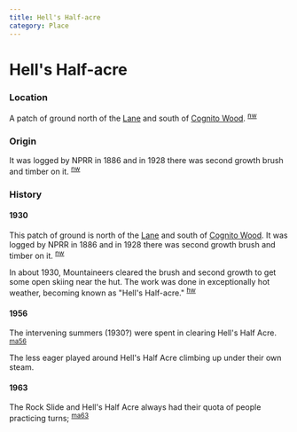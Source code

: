 ```yaml
---
title: Hell's Half-acre
category: Place
---
```

# Hell's Half-acre
### Location

A patch of ground north of the [Lane](/Run/Lane) and south of [Cognito Wood](/Run/Cognito-Wood). <sup>[nw][]</sup>

### Origin

It was logged by NPRR in 1886 and in 1928 there was second growth brush and timber on it. <sup>[nw][]</sup>

### History

#### 1930

This patch of ground is north of the [Lane](/Run/Lane) and south of [Cognito Wood](/Run/Cognito-Wood). It was logged by NPRR in 1886 and in 1928 there was second growth brush and timber on it. <sup>[nw][]</sup>

In about 1930, Mountaineers cleared the brush and second growth to get some open skiing near the hut. The work was done in exceptionally hot weather, becoming known as "Hell's Half-acre." <sup>[hw][]</sup>

#### 1956

The intervening summers (1930?) were spent in clearing Hell's Half Acre. <sup>[ma56][]</sup>

The less eager played around Hell's Half Acre climbing up under their own steam.

#### 1963

The Rock Slide and Hell's Half Acre always had their quota of people practicing turns; <sup>[ma63][]</sup>



[hw]: /History/Walt "Meany History, by Walt Little"
[ma56]: /Mountaineer-Annual#1956
[ma63]: /Mountaineer-Annual#1963
[nw]: /Names-Walt "Meany Names by Walter Little, 1984"
